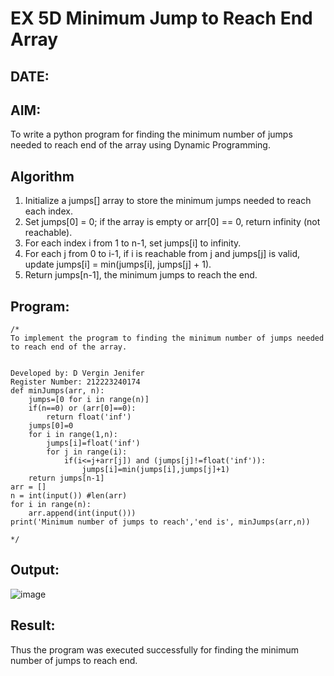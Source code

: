 # EX 5D Minimum Jump to Reach End Array
## DATE:
## AIM:
To write a python program for finding the minimum number of jumps needed to reach end of the array using Dynamic Programming.


## Algorithm
1. Initialize a jumps[] array to store the minimum jumps needed to reach each index.
2. Set jumps[0] = 0; if the array is empty or arr[0] == 0, return infinity (not reachable).
3. For each index i from 1 to n-1, set jumps[i] to infinity.
4. For each j from 0 to i-1, if i is reachable from j and jumps[j] is valid, update jumps[i] = min(jumps[i], jumps[j] + 1).
5. Return jumps[n-1], the minimum jumps to reach the end.  

## Program:
```
/*
To implement the program to finding the minimum number of jumps needed to reach end of the array.


Developed by: D Vergin Jenifer
Register Number: 212223240174
def minJumps(arr, n):
    jumps=[0 for i in range(n)]
    if(n==0) or (arr[0]==0):
        return float('inf')
    jumps[0]=0
    for i in range(1,n):
        jumps[i]=float('inf')
        for j in range(i):
            if(i<=j+arr[j]) and (jumps[j]!=float('inf')):
                jumps[i]=min(jumps[i],jumps[j]+1)
    return jumps[n-1]
arr = []
n = int(input()) #len(arr)
for i in range(n):
    arr.append(int(input()))
print('Minimum number of jumps to reach','end is', minJumps(arr,n))
 
*/
```

## Output:

![image](https://github.com/user-attachments/assets/42040b11-448a-4c9d-bd09-8e47425b3a5c)


## Result:
Thus the program was executed successfully for finding the minimum number of jumps to reach end.
